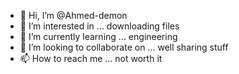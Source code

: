 - 👋 Hi, I’m @Ahmed-demon
- 👀 I’m interested in ... downloading files
- 🌱 I’m currently learning ... engineering
- 💞️ I’m looking to collaborate on ... well sharing stuff
- 📫 How to reach me ... not worth it

<!---
Ahmed-demon/Ahmed-demon is a ✨ special ✨ repository because its `README.md` (this file) appears on your GitHub profile.
You can click the Preview link to take a look at your changes.
--->
